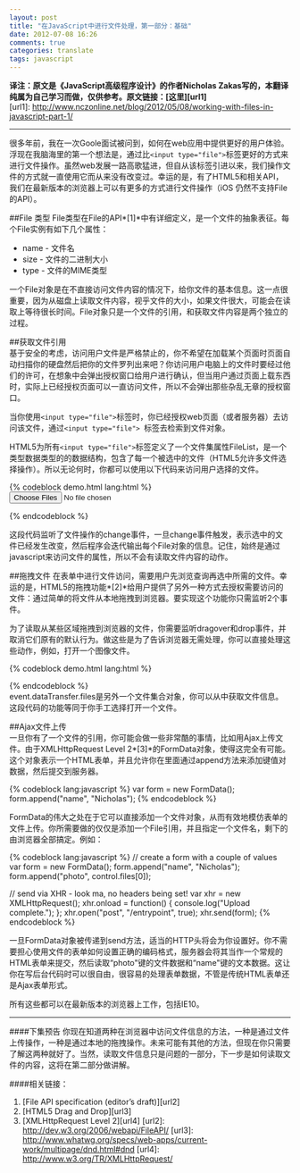 ```yaml
---
layout: post
title: "在JavaScript中进行文件处理，第一部分：基础"
date: 2012-07-08 16:26
comments: true
categories: translate
tags: javascript
---
```

  
**译注：原文是《JavaScript高级程序设计》的作者Nicholas Zakas写的，本翻译纯属为自己学习而做，仅供参考。原文链接：[这里][url1]**  
[url1]: http://www.nczonline.net/blog/2012/05/08/working-with-files-in-javascript-part-1/

***
很多年前，我在一次Goole面试被问到，如何在web应用中提供更好的用户体验。浮现在我脑海里的第一个想法是，通过比`<input type="file">`标签更好的方式来进行文件操作。虽然web发展一路高歌猛进，但自从该标签引进以来，我们操作文件的方式就一直使用它而从来没有改变过。幸运的是，有了HTML5和相关API，我们在最新版本的浏览器上可以有更多的方式进行文件操作（iOS 仍然不支持File的API）。  

<!--more-->
##File 类型
File类型在File的API*[1]*中有详细定义，是一个文件的抽象表征。每个File实例有如下几个属性：  
  
* name - 文件名
* size - 文件的二进制大小
* type - 文件的MIME类型
  
一个File对象是在不直接访问文件内容的情况下，给你文件的基本信息。这一点很重要，因为从磁盘上读取文件内容，视乎文件的大小，如果文件很大，可能会在读取上等待很长时间。File对象只是一个文件的引用，和获取文件内容是两个独立的过程。  
  
##获取文件引用    
基于安全的考虑，访问用户文件是严格禁止的，你不希望在加载某个页面时页面自动扫描你的硬盘然后把你的文件罗列出来吧？你访问用户电脑上的文件时要经过他们的许可，在想象中会弹出授权窗口给用户进行确认，但当用户通过页面上载东西时，实际上已经授权页面可以一直访问文件，所以不会弹出那些杂乱无章的授权窗口。  
  
当你使用`<input type="file">`标签时，你已经授权web页面（或者服务器）去访问该文件，通过`<input type="file"> `标签去检索到文件对象。  
  
HTML5为所有`<input type="file">`标签定义了一个文件集属性FileList，是一个类型数据类型的的数据结构，包含了每一个被选中的文件（HTML5允许多文件选择操作）。所以无论何时，你都可以使用以下代码来访问用户选择的文件。   

{% codeblock demo.html lang:html %}
<input type="file" id="your-files" multiple>
<script> 
    var control = document.getElementById("your-files"); 
    control.addEventListener("change", function(event) { 
        // When the control has changed, there are new files 
        var i = 0, files = control.files, len = files.length; 
        for (; i < len; i++) { 
            console.log("Filename: " + files[i].name); 
            console.log("Type: " + files[i].type); 
            console.log("Size: " + files[i].size + " bytes"); 
        } 
    }, false); 
</script>
{% endcodeblock %}  

这段代码监听了文件操作的change事件，一旦change事件触发，表示选中的文件已经发生改变，然后程序会迭代输出每个File对象的信息。记住，始终是通过javascript来访问文件的属性，所以不会有读取文件内容的动作。  

##拖拽文件
在表单中进行文件访问，需要用户先浏览查询再选中所需的文件。幸运的是，HTML5的拖拽功能*[2]*给用户提供了另外一种方式去授权需要访问的文件：通过简单的将文件从本地拖拽到浏览器。要实现这个功能你只需监听2个事件。  
  
为了读取从某些区域拖拽到浏览器的文件，你需要监听dragover和drop事件，并取消它们原有的默认行为。做这些是为了告诉浏览器无需处理，你可以直接处理这些动作，例如，打开一个图像文件。  

{% codeblock demo.html lang:html %}
<div id="your-files"></div>
<script>
var target = document.getElementById("your-files");

target.addEventListener("dragover", function(event) {
    event.preventDefault();
}, false);

target.addEventListener("drop", function(event) {

    // cancel default actions
    event.preventDefault();

    var i = 0,
        files = event.dataTransfer.files,
        len = files.length;

    for (; i < len; i++) {
        console.log("Filename: " + files[i].name);
        console.log("Type: " + files[i].type);
        console.log("Size: " + files[i].size + " bytes");
    }

}, false);
</script>
{% endcodeblock %}  
event.dataTransfer.files是另外一个文件集合对象，你可以从中获取文件信息。这段代码的功能等同于你手工选择打开一个文件。    
  
##Ajax文件上传  
一旦你有了一个文件的引用，你可能会做一些非常酷的事情，比如用Ajax上传文件。由于XMLHttpRequest Level 2*[3]*的FormData对象，使得这完全有可能。这个对象表示一个HTML表单，并且允许你在里面通过append方法来添加键值对数据，然后提交到服务器。  
  
{% codeblock lang:javascript %}
var form = new FormData();
form.append("name", "Nicholas");
{% endcodeblock %}  
  
FormData的伟大之处在于它可以直接添加一个文件对象，从而有效地模仿表单的文件上传。你所需要做的仅仅是添加一个File引用，并且指定一个文件名，剩下的由浏览器全部搞定。例如：  
  
{% codeblock lang:javascript %}
// create a form with a couple of values
var form = new FormData();
form.append("name", "Nicholas");
form.append("photo", control.files[0]);

// send via XHR - look ma, no headers being set!
var xhr = new XMLHttpRequest();
xhr.onload = function() {
    console.log("Upload complete.");
};
xhr.open("post", "/entrypoint", true);
xhr.send(form);
{% endcodeblock %}  
  
一旦FormData对象被传递到send方法，适当的HTTP头将会为你设置好。你不需要担心使用文件的表单如何设置正确的编码格式，服务器会将其当作一个常规的HTML表单来提交，然后读取“photo"键的文件数据和“name"键的文本数据。这让你在写后台代码时可以很自由，很容易的处理表单数据，不管是传统HTML表单还是Ajax表单形式。  
  
所有这些都可以在最新版本的浏览器上工作，包括IE10。  

***
####下集预告
你现在知道两种在浏览器中访问文件信息的方法，一种是通过文件上传操作，一种是通过本地的拖拽操作。未来可能有其他的方法，但现在你只需要了解这两种就好了。当然，读取文件信息只是问题的一部分，下一步是如何读取文件的内容，这将在第二部分做讲解。  
  
####相关链接：
1. [File API specification (editor’s draft)][url2]
2. [HTML5 Drag and Drop][url3]
3. [XMLHttpRequest Level 2][url4]
[url2]: http://dev.w3.org/2006/webapi/FileAPI/
[url3]: http://www.whatwg.org/specs/web-apps/current-work/multipage/dnd.html#dnd
[url4]: http://www.w3.org/TR/XMLHttpRequest/
